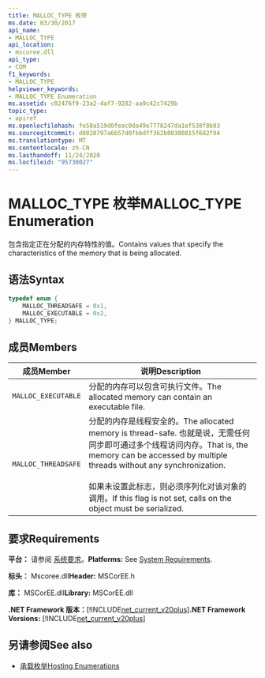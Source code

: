 ```yaml
---
title: MALLOC_TYPE 枚举
ms.date: 03/30/2017
api_name:
- MALLOC_TYPE
api_location:
- mscoree.dll
api_type:
- COM
f1_keywords:
- MALLOC_TYPE
helpviewer_keywords:
- MALLOC_TYPE Enumeration
ms.assetid: c02476f9-23a2-4af7-9282-aa9c42c7429b
topic_type:
- apiref
ms.openlocfilehash: fe58a519d0feac0da49e7778247da1ef538f8b83
ms.sourcegitcommit: d8020797a6657d0fbbdff362b80300815f682f94
ms.translationtype: MT
ms.contentlocale: zh-CN
ms.lasthandoff: 11/24/2020
ms.locfileid: "95730027"
---
```

# <a name="malloc_type-enumeration"></a><span data-ttu-id="198ee-102">MALLOC_TYPE 枚举</span><span class="sxs-lookup"><span data-stu-id="198ee-102">MALLOC_TYPE Enumeration</span></span>

<span data-ttu-id="198ee-103">包含指定正在分配的内存特性的值。</span><span class="sxs-lookup"><span data-stu-id="198ee-103">Contains values that specify the characteristics of the memory that is being allocated.</span></span>  
  
## <a name="syntax"></a><span data-ttu-id="198ee-104">语法</span><span class="sxs-lookup"><span data-stu-id="198ee-104">Syntax</span></span>  
  
```cpp  
typedef enum {  
    MALLOC_THREADSAFE = 0x1,  
    MALLOC_EXECUTABLE = 0x2,  
} MALLOC_TYPE;  
```  
  
## <a name="members"></a><span data-ttu-id="198ee-105">成员</span><span class="sxs-lookup"><span data-stu-id="198ee-105">Members</span></span>  
  
|<span data-ttu-id="198ee-106">成员</span><span class="sxs-lookup"><span data-stu-id="198ee-106">Member</span></span>|<span data-ttu-id="198ee-107">说明</span><span class="sxs-lookup"><span data-stu-id="198ee-107">Description</span></span>|  
|------------|-----------------|  
|`MALLOC_EXECUTABLE`|<span data-ttu-id="198ee-108">分配的内存可以包含可执行文件。</span><span class="sxs-lookup"><span data-stu-id="198ee-108">The allocated memory can contain an executable file.</span></span>|  
|`MALLOC_THREADSAFE`|<span data-ttu-id="198ee-109">分配的内存是线程安全的。</span><span class="sxs-lookup"><span data-stu-id="198ee-109">The allocated memory is thread-safe.</span></span> <span data-ttu-id="198ee-110">也就是说，无需任何同步即可通过多个线程访问内存。</span><span class="sxs-lookup"><span data-stu-id="198ee-110">That is, the memory can be accessed by multiple threads without any synchronization.</span></span><br /><br /> <span data-ttu-id="198ee-111">如果未设置此标志，则必须序列化对该对象的调用。</span><span class="sxs-lookup"><span data-stu-id="198ee-111">If this flag is not set, calls on the object must be serialized.</span></span>|  
  
## <a name="requirements"></a><span data-ttu-id="198ee-112">要求</span><span class="sxs-lookup"><span data-stu-id="198ee-112">Requirements</span></span>  

 <span data-ttu-id="198ee-113">**平台：** 请参阅 [系统要求](../../get-started/system-requirements.md)。</span><span class="sxs-lookup"><span data-stu-id="198ee-113">**Platforms:** See [System Requirements](../../get-started/system-requirements.md).</span></span>  
  
 <span data-ttu-id="198ee-114">**标头：** Mscoree.dll</span><span class="sxs-lookup"><span data-stu-id="198ee-114">**Header:** MSCorEE.h</span></span>  
  
 <span data-ttu-id="198ee-115">**库：** MSCorEE.dll</span><span class="sxs-lookup"><span data-stu-id="198ee-115">**Library:** MSCorEE.dll</span></span>  
  
 <span data-ttu-id="198ee-116">**.NET Framework 版本：**[!INCLUDE[net_current_v20plus](../../../../includes/net-current-v20plus-md.md)]</span><span class="sxs-lookup"><span data-stu-id="198ee-116">**.NET Framework Versions:** [!INCLUDE[net_current_v20plus](../../../../includes/net-current-v20plus-md.md)]</span></span>  
  
## <a name="see-also"></a><span data-ttu-id="198ee-117">另请参阅</span><span class="sxs-lookup"><span data-stu-id="198ee-117">See also</span></span>

- [<span data-ttu-id="198ee-118">承载枚举</span><span class="sxs-lookup"><span data-stu-id="198ee-118">Hosting Enumerations</span></span>](hosting-enumerations.md)
